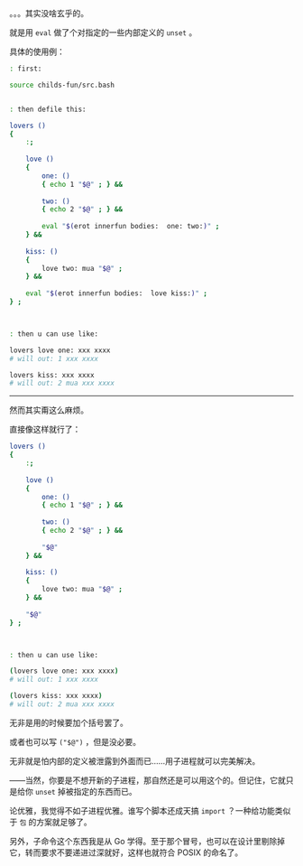 
。。。其实没啥玄乎的。

就是用 `eval` 做了个对指定的一些内部定义的 `unset` 。

具体的使用例：

~~~~ bash
: first:

source childs-fun/src.bash


: then defile this:

lovers ()
{
    :;
    
    love ()
    {
        one: ()
        { echo 1 "$@" ; } &&
        
        two: ()
        { echo 2 "$@" ; } &&
        
        eval "$(erot innerfun bodies:  one: two:)" ;
    } &&
    
    kiss: ()
    {
        love two: mua "$@" ;
    } &&
    
    eval "$(erot innerfun bodies:  love kiss:)" ;
} ;



: then u can use like:

lovers love one: xxx xxxx
# will out: 1 xxx xxxx

lovers kiss: xxx xxxx
# will out: 2 mua xxx xxxx
~~~~

--------

然而其实甭这么麻烦。

直接像这样就行了：

~~~~ bash
lovers ()
{
    :;
    
    love ()
    {
        one: ()
        { echo 1 "$@" ; } &&
        
        two: ()
        { echo 2 "$@" ; } &&
        
        "$@"
    } &&
    
    kiss: ()
    {
        love two: mua "$@" ;
    } &&
    
    "$@"
} ;



: then u can use like:

(lovers love one: xxx xxxx)
# will out: 1 xxx xxxx

(lovers kiss: xxx xxxx)
# will out: 2 mua xxx xxxx
~~~~

无非是用的时候要加个括号罢了。

或者也可以写 `("$@")` ，但是没必要。

无非就是怕内部的定义被泄露到外面而已……用子进程就可以完美解决。

——当然，你要是不想开新的子进程，那自然还是可以用这个的。但记住，它就只是给你 `unset` 掉被指定的东西而已。

论优雅，我觉得不如子进程优雅。谁写个脚本还成天搞 `import` ？一种给功能类似于 `包` 的方案就足够了。

另外，子命令这个东西我是从 Go 学得。至于那个冒号，也可以在设计里剔除掉它，转而要求不要递进过深就好，这样也就符合 POSIX 的命名了。
